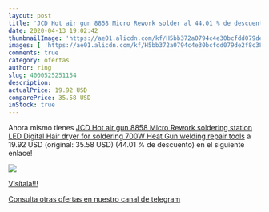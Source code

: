 ```yaml
---
layout: post
title: 'JCD Hot air gun 8858 Micro Rework solder al 44.01 % de descuento'
date: 2020-04-13 19:02:42
thumbnailImage: 'https://ae01.alicdn.com/kf/H5bb372a0794c4e30bcfdd079de2f8c38L/JCD-Hot-air-gun-8858-Micro-Rework-soldering-station-LED-Digital-Hair-dryer-for-soldering-700W.jpg_350x350._SL200_.jpg'
images: [ 'https://ae01.alicdn.com/kf/H5bb372a0794c4e30bcfdd079de2f8c38L/JCD-Hot-air-gun-8858-Micro-Rework-soldering-station-LED-Digital-Hair-dryer-for-soldering-700W.jpg_350x350._SL200_.jpg' ]
comments: true
category: ofertas
author: ring
slug: 4000525251154
description:
actualPrice: 19.92 USD
comparePrice: 35.58 USD
inStock: true
---
```


Ahora mismo tienes [JCD Hot air gun 8858 Micro Rework soldering station LED Digital Hair dryer for soldering 700W Heat Gun welding repair tools](https://www.amazon.com/dp/4000525251154/?tag=redken08-20) a 19.92 USD (original: 35.58 USD) (44.01 %  de descuento) en el siguiente enlace!

[![](https://ae01.alicdn.com/kf/H5bb372a0794c4e30bcfdd079de2f8c38L/JCD-Hot-air-gun-8858-Micro-Rework-soldering-station-LED-Digital-Hair-dryer-for-soldering-700W.jpg_350x350._SL200_.jpg)](https://www.amazon.com/dp/4000525251154/?tag=redken08-20)

[Visítala!!!](https://www.amazon.com/dp/4000525251154/?tag=redken08-20)

[Consulta otras ofertas en nuestro canal de telegram](https://t.me/s/ofertas25)
